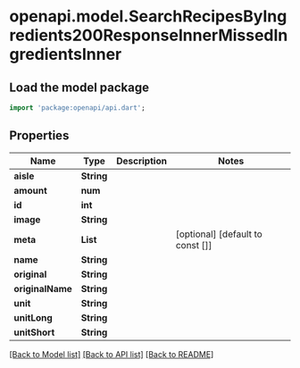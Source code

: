 # openapi.model.SearchRecipesByIngredients200ResponseInnerMissedIngredientsInner

## Load the model package
```dart
import 'package:openapi/api.dart';
```

## Properties
Name | Type | Description | Notes
------------ | ------------- | ------------- | -------------
**aisle** | **String** |  | 
**amount** | **num** |  | 
**id** | **int** |  | 
**image** | **String** |  | 
**meta** | **List<String>** |  | [optional] [default to const []]
**name** | **String** |  | 
**original** | **String** |  | 
**originalName** | **String** |  | 
**unit** | **String** |  | 
**unitLong** | **String** |  | 
**unitShort** | **String** |  | 

[[Back to Model list]](../README.md#documentation-for-models) [[Back to API list]](../README.md#documentation-for-api-endpoints) [[Back to README]](../README.md)


